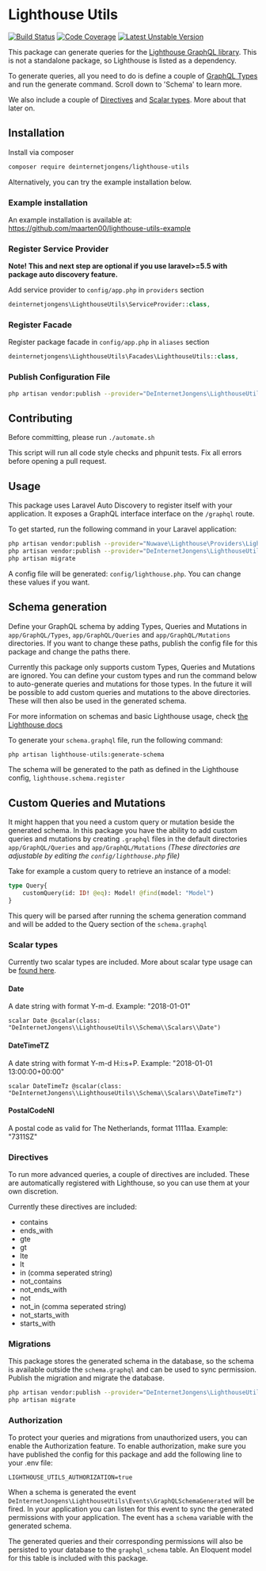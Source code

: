 # Lighthouse Utils
[![Build Status](https://travis-ci.org/deInternetJongens/Lighthouse-Utils.svg?branch=develop)](https://travis-ci.org/deInternetJongens/Lighthouse-Utils)
[![Code Coverage](https://codecov.io/gh/deInternetJongens/Lighthouse-Utils/branch/develop/graph/badge.svg)](https://codecov.io/gh/deInternetJongens/Lighthouse-Utils)
[![Latest Unstable Version](https://poser.pugx.org/deinternetjongens/lighthouse-utils/v/unstable)](https://packagist.org/packages/deinternetjongens/lighthouse-utils)

This package can generate queries for the [Lighthouse GraphQL library](https://github.com/nuwave/lighthouse).
This is not a standalone package, so Lighthouse is listed as a dependency.

To generate queries, all you need to do is define a couple of [GraphQL Types](https://lighthouse-php.netlify.com/docs/schema.html) and run the generate command. 
Scroll down to 'Schema' to learn more.  

We also include a couple of [Directives](https://lighthouse-php.netlify.com/docs/directives-queries.html) and [Scalar types](https://lighthouse-php.netlify.com/docs/schema.html).
More about that later on.

## Installation

Install via composer
```bash
composer require deinternetjongens/lighthouse-utils
```
Alternatively, you can try the example installation below.

### Example installation

An example installation is available at: https://github.com/maarten00/lighthouse-utils-example

### Register Service Provider

**Note! This and next step are optional if you use laravel>=5.5 with package
auto discovery feature.**

Add service provider to `config/app.php` in `providers` section
```php
deinternetjongens\LighthouseUtils\ServiceProvider::class,
```

### Register Facade

Register package facade in `config/app.php` in `aliases` section
```php
deinternetjongens\LighthouseUtils\Facades\LighthouseUtils::class,
```

### Publish Configuration File

```bash
php artisan vendor:publish --provider="DeInternetJongens\LighthouseUtils\ServiceProvider" --tag="config"
``` 

## Contributing

Before committing, please run 
`./automate.sh`

This script will run all code style checks and phpunit tests. Fix all errors before opening a pull request.

## Usage

This package uses Laravel Auto Discovery to register itself with your application. 
It exposes a GraphQL interface interface on the `/graphql` route.

To get started, run the following command in your Laravel application:
```bash
php artisan vendor:publish --provider="Nuwave\Lighthouse\Providers\LighthouseServiceProvider"
php artisan vendor:publish --provider="DeInternetJongens\LighthouseUtils\ServiceProvider" --tag="migrations"
php artisan migrate
```
A config file will be generated: `config/lighthouse.php`. You can change these values if you want.  

## Schema generation

Define your GraphQL schema by adding Types, Queries and Mutations in `app/GraphQL/Types`, `app/GraphQL/Queries` and `app/GraphQL/Mutations` directories.
If you want to change these paths, publish the config file for this package and change the paths there.

Currently this package only supports custom Types, Queries and Mutations are ignored. 
You can define your custom types and run the command below to auto-generate queries and mutations for those types.
In the future it will be possible to add custom queries and mutations to the above directories. These will then also be used in the generated schema. 

For more information on schemas and basic Lighthouse usage, check [the Lighthouse docs](https://lighthouse-php.netlify.com/)

To generate your `schema.graphql` file, run the following command:

```bash
php artisan lighthouse-utils:generate-schema
```
The schema will be generated to the path as defined in the Lighthouse config, `lighthouse.schema.register`

## Custom Queries and Mutations

It might happen that you need a custom query or mutation beside the generated schema. In this package you have the ability to add custom queries and mutations by creating `.graphql` files in the default directories
`app/GraphQL/Queries` and `app/GraphQL/Mutations` *(These directories are adjustable by editing the `config/lighthouse.php` file)* 

Take for example a custom query to retrieve an instance of a model:
```graphql
type Query{
    customQuery(id: ID! @eq): Model! @find(model: "Model")
}
```

This query will be parsed after running the schema generation command and will be added to the Query section of the `schema.graphql`

### Scalar types

Currently two scalar types are included. More about scalar type usage can be [found here](https://lighthouse-php.netlify.com/docs/schema-scalars.html).

#### Date

A date string with format Y-m-d. Example: "2018-01-01"

`scalar Date @scalar(class: "DeInternetJongens\\LighthouseUtils\\Schema\\Scalars\\Date")`

#### DateTimeTZ

A date string with format Y-m-d H:i:s+P. Example: "2018-01-01 13:00:00+00:00"

`scalar DateTimeTz @scalar(class: "DeInternetJongens\\LighthouseUtils\\Schema\\Scalars\\DateTimeTz")`

#### PostalCodeNl

A postal code as valid for The Netherlands, format 1111aa. Example: "7311SZ"

### Directives

To run more advanced queries, a couple of directives are included. 
These are automatically registered with Lighthouse, so you can use them at your own discretion.

Currently these directives are included:

- contains
- ends_with
- gte
- gt
- lte
- lt
- in (comma seperated string)
- not_contains
- not_ends_with
- not
- not_in (comma seperated string)
- not_starts_with
- starts_with

### Migrations

This package stores the generated schema in the database, so the schema is available outside the `schema.graphql` and can be used to sync permission.
Publish the migration and migrate the database.

```bash
php artisan vendor:publish --provider="DeInternetJongens\LighthouseUtils\ServiceProvider" --tag="migrations"
php artisan migrate
```


### Authorization

To protect your queries and migrations from unauthorized users, you can enable the Authorization feature.
To enable authorization, make sure you have published the config for this package and add the following line to your .env file:

`LIGHTHOUSE_UTILS_AUTHORIZATION=true`

When a schema is generated the event `DeInternetJongens\LighthouseUtils\Events\GraphQLSchemaGenerated` will be fired.
In your application you can listen for this event to sync the generated permissions with your application.
The event has a `schema` variable with the generated schema.

The generated queries and their corresponding permissions will also be persisted to your database to the `graphql_schema` table. 
An Eloquent model for this table is included with this package.
